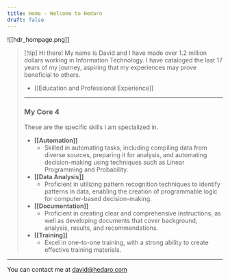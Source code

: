 ```yaml
---
title: Home - Welcome to Hedaro
draft: false
---
```


![[hdr_hompage.png]]

> [!tip] Hi there!
> My name is David and I have made over 1.2 million dollars working in Information Technology. I have cataloged the last 17 years of my journey, aspiring that my experiences may prove beneficial to others.
> 
> * [[Education and Professional Experience]]
> ---
> 
> ### My Core 4
> These are the specific skills I am specialized in.
> * **[[Automation]]**
> 	* Skilled in automating tasks, including compiling data from diverse sources, preparing it for analysis, and automating decision-making using techniques such as Linear Programming and Probability.
> * **[[Data Analysis]]**
> 	* Proficient in utilizing pattern recognition techniques to identify patterns in data, enabling the creation of programmable logic for computer-based decision-making. 
> * **[[Documentation]]**
> 	* Proficient in creating clear and comprehensive instructions, as well as developing documents that cover background, analysis, results, and recommendations.
> * **[[Training]]**
> 	* Excel in one-to-one training, with a strong ability to create effective training materials.

****
You can contact me at david@hedaro.com



